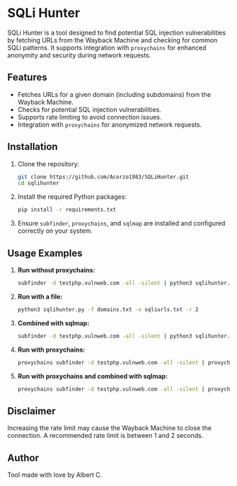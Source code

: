 # SQLi Hunter

SQLi Hunter is a tool designed to find potential SQL injection vulnerabilities by fetching URLs from the Wayback Machine and checking for common SQLi patterns. It supports integration with `proxychains` for enhanced anonymity and security during network requests.

## Features
- Fetches URLs for a given domain (including subdomains) from the Wayback Machine.
- Checks for potential SQL injection vulnerabilities.
- Supports rate limiting to avoid connection issues.
- Integration with `proxychains` for anonymized network requests.

## Installation

1. Clone the repository:
    ```sh
    git clone https://github.com/Acorzo1983/SQLiHunter.git
    cd sqlihunter
    ```

2. Install the required Python packages:
    ```sh
    pip install -r requirements.txt
    ```

3. Ensure `subfinder`, `proxychains`, and `sqlmap` are installed and configured correctly on your system.

## Usage Examples

1. **Run without proxychains:**
    ```sh
    subfinder -d testphp.vulnweb.com -all -silent | python3 sqlihunter.py -o sqliurls.txt -r 1
    ```

2. **Run with a file:**
    ```sh
    python3 sqlihunter.py -f domains.txt -o sqliurls.txt -r 2
    ```

3. **Combined with sqlmap:**
    ```sh
    subfinder -d testphp.vulnweb.com -all -silent | python3 sqlihunter.py -o sqliurls.txt; sqlmap -m sqliurls.txt --batch --dbs --risk 2 --level 5 --random-agent | tee -a sqli.txt
    ```

4. **Run with proxychains:**
    ```sh
    proxychains subfinder -d testphp.vulnweb.com -all -silent | proxychains python3 sqlihunter.py -o sqliurls.txt -r 1 --use-proxychains
    ```

5. **Run with proxychains and combined with sqlmap:**
    ```sh
   proxychains subfinder -d testphp.vulnweb.com -all -silent | proxychains python3 sqlihunter.py -o sqliurls.txt -r 1 --use-proxychains; sqlmap -m sqliurls.txt --batch --dbs --risk 2 --level 5 --random-agent | tee -a sqli.txt
    ```

## Disclaimer
Increasing the rate limit may cause the Wayback Machine to close the connection. A recommended rate limit is between 1 and 2 seconds.

## Author
Tool made with love by Albert C.
